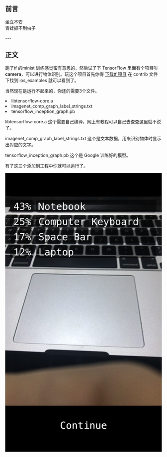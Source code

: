 
## 前言

坐立不安<br>青蛙抓不到虫子

<p id = "build"></p>
---

## 正文

跑了tf 的minist 训练感觉蛮有意思的，然后试了下 TensorFlow 里面有个项目叫 **camera**，可以进行物体识别。玩这个项目首先你得 [下载tf 项目]( https://github.com/tensorflow/tensorflow) 在 contrib 文件下找到 ios_examples 就可以看到了。

当然现在是运行不起来的，你还的需要3个文件。<br>
<li> libtensorflow-core.a
<li> imagenet_comp_graph_label_strings.txt
<li> tensorflow_inception_graph.pb

libtensorflow-core.a 这个需要自己编译，网上有教程可以自己去查查这里就不说了。

imagenet_comp_graph_label_strings.txt 这个是文本数据，用来识别物体时显示出对应的文字。

tensorflow_inception_graph.pb 这个是 Google 训练好的模型。

有了这三个添加到工程中你就可以运行了。

![IMG_9713.PNG](./IMG_9713.PNG)



 
